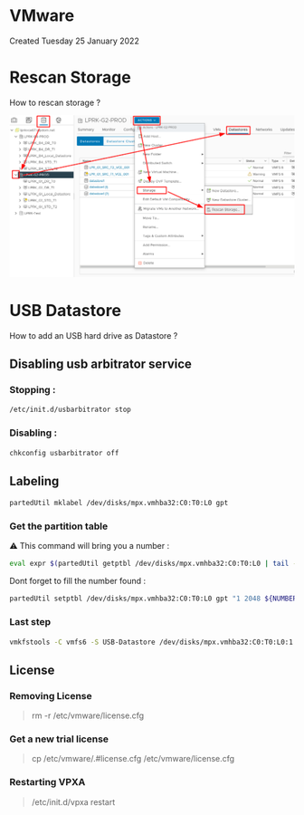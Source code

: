 # VMware
Created Tuesday 25 January 2022

Rescan Storage
==============
How to rescan storage ?

![](./img/vmware/pasted_image.png)

USB Datastore
=============
How to add an USB hard drive as Datastore ?

Disabling usb arbitrator service
--------------------------------

### Stopping :

```bash
/etc/init.d/usbarbitrator stop
```

### Disabling :

```bash
chkconfig usbarbitrator off
```

Labeling
--------

```bash
partedUtil mklabel /dev/disks/mpx.vmhba32:C0:T0:L0 gpt
```

### Get the partition table

:warning: This command will bring you a number :

```bash
eval expr $(partedUtil getptbl /dev/disks/mpx.vmhba32:C0:T0:L0 | tail -1 | awk '{print $1 " \\* " $2 " \\* " $3}') - 1
```

Dont forget to fill the number found :

```bash
partedUtil setptbl /dev/disks/mpx.vmhba32:C0:T0:L0 gpt "1 2048 ${NUMBER} AA31E02A400F11DB9590000C2911D1B8 0"
```

### Last step

```bash
vmkfstools -C vmfs6 -S USB-Datastore /dev/disks/mpx.vmhba32:C0:T0:L0:1
```

## License

### Removing License

> rm -r /etc/vmware/license.cfg

### Get a new trial license

> cp /etc/vmware/.#license.cfg /etc/vmware/license.cfg

### Restarting VPXA

> /etc/init.d/vpxa restart